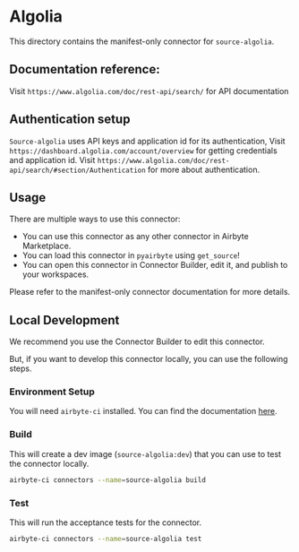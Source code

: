 # Algolia
This directory contains the manifest-only connector for `source-algolia`.

## Documentation reference:
Visit `https://www.algolia.com/doc/rest-api/search/` for API documentation

## Authentication setup
`Source-algolia` uses API keys and application id for its authentication,
Visit `https://dashboard.algolia.com/account/overview` for getting credentials and application id.
Visit `https://www.algolia.com/doc/rest-api/search/#section/Authentication` for more about authentication.

## Usage
There are multiple ways to use this connector:
- You can use this connector as any other connector in Airbyte Marketplace.
- You can load this connector in `pyairbyte` using `get_source`!
- You can open this connector in Connector Builder, edit it, and publish to your workspaces.

Please refer to the manifest-only connector documentation for more details.

## Local Development
We recommend you use the Connector Builder to edit this connector.

But, if you want to develop this connector locally, you can use the following steps.

### Environment Setup
You will need `airbyte-ci` installed. You can find the documentation [here](airbyte-ci).

### Build
This will create a dev image (`source-algolia:dev`) that you can use to test the connector locally.
```bash
airbyte-ci connectors --name=source-algolia build
```

### Test
This will run the acceptance tests for the connector.
```bash
airbyte-ci connectors --name=source-algolia test
```

